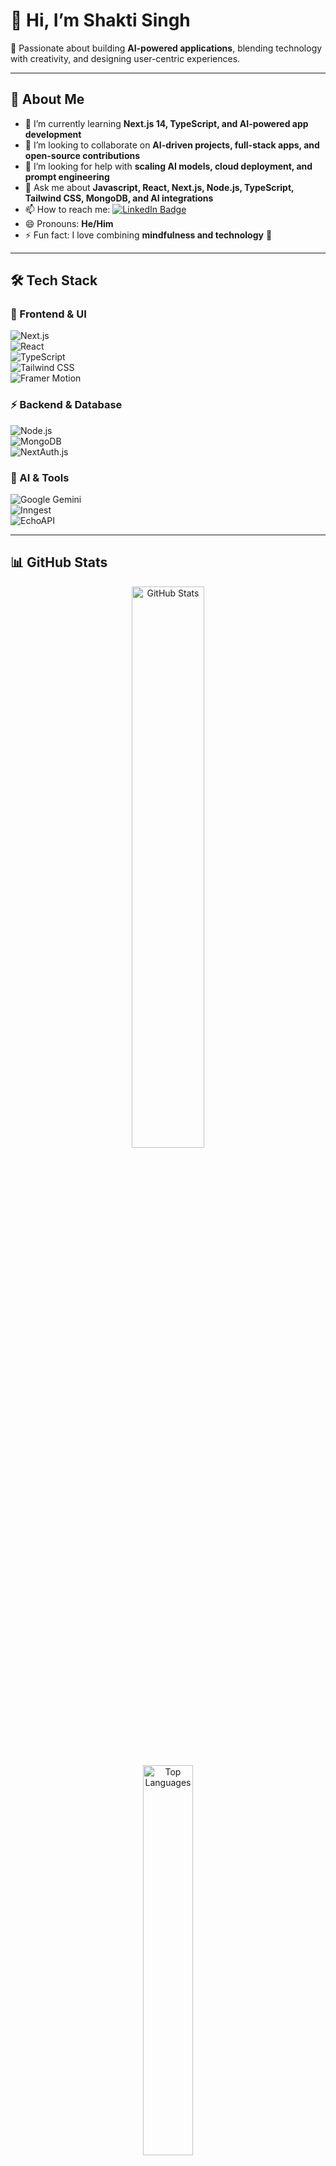 # 👋 Hi, I’m Shakti Singh  

🌿 Passionate about building **AI-powered applications**, blending technology with creativity, and designing user-centric experiences.  

---

## 🌱 About Me  

- 🌱 I’m currently learning **Next.js 14, TypeScript, and AI-powered app development**  
- 👯 I’m looking to collaborate on **AI-driven projects, full-stack apps, and open-source contributions**  
- 🤔 I’m looking for help with **scaling AI models, cloud deployment, and prompt engineering**  
- 💬 Ask me about **Javascript, React, Next.js, Node.js, TypeScript, Tailwind CSS, MongoDB, and AI integrations**  
- 📫 How to reach me: [![LinkedIn Badge](https://img.shields.io/badge/-ShaktiSingh-blue?style=flat&logo=Linkedin&logoColor=white)](https://www.linkedin.com/in/shakti-singh-rathaur-37948b20a/) 
- 😄 Pronouns: **He/Him**  
- ⚡ Fun fact: I love combining **mindfulness and technology** 🌱  

---

## 🛠️ Tech Stack  

### 🚀 Frontend & UI  
![Next.js](https://img.shields.io/badge/Next.js-000000?style=for-the-badge&logo=nextdotjs&logoColor=white)  
![React](https://img.shields.io/badge/React-20232A?style=for-the-badge&logo=react&logoColor=61DAFB)  
![TypeScript](https://img.shields.io/badge/TypeScript-007ACC?style=for-the-badge&logo=typescript&logoColor=white)  
![Tailwind CSS](https://img.shields.io/badge/TailwindCSS-38B2AC?style=for-the-badge&logo=tailwind-css&logoColor=white)  
![Framer Motion](https://img.shields.io/badge/FramerMotion-black?style=for-the-badge&logo=framer&logoColor=blue)  

### ⚡ Backend & Database  
![Node.js](https://img.shields.io/badge/Node.js-43853D?style=for-the-badge&logo=node.js&logoColor=white)  
![MongoDB](https://img.shields.io/badge/MongoDB-4EA94B?style=for-the-badge&logo=mongodb&logoColor=white)  
![NextAuth.js](https://img.shields.io/badge/Auth-NextAuth.js-green?style=for-the-badge)  

### 🤖 AI & Tools  
![Google Gemini](https://img.shields.io/badge/GoogleGemini-AI-4285F4?style=for-the-badge&logo=google&logoColor=white)  
![Inngest](https://img.shields.io/badge/Inngest-Workflow-blueviolet?style=for-the-badge)  
![EchoAPI](https://img.shields.io/badge/EchoAPI-Debugging-orange?style=for-the-badge)  

---

## 📊 GitHub Stats  

<p align="center">
  <img src="https://github-readme-stats.vercel.app/api?username=ShaktiCodes&show_icons=true&theme=radical" alt="GitHub Stats" width="48%"/>
</p>

<p align="center">
  <img src="https://github-readme-stats.vercel.app/api/top-langs/?username=ShaktiCodes&layout=compact&theme=radical" alt="Top Languages" width="40%"/>
</p>

---

## 🏆 GitHub Achievements  

<p align="center">
  <img src="https://github-profile-trophy.vercel.app/?username=ShaktiCodes&theme=radical&no-frame=true&margin-w=10&row=1" alt="Trophies"/>
</p>

---

## 📈 Contribution Graph  

<p align="center">
  <img src="https://github-readme-activity-graph.vercel.app/graph?username=ShaktiCodes&theme=radical" alt="Contribution Graph"/>
</p>

---

## 🌍 Let’s Connect  

- [![LinkedIn](https://img.shields.io/badge/-ShaktiSingh-blue?style=flat&logo=Linkedin&logoColor=white)](https://www.linkedin.com/in/shakti-singh-rathaur-37948b20a/)  
- 📧 Email: **ssrrathaur068@gmail.com**  

---

✨ *"Technology with empathy can change lives. I believe in building applications that don’t just work, but truly make a difference."*  
